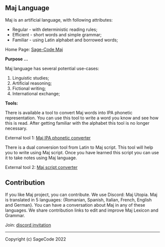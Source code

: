 ## Maj Language

Maj is an artificial language,  with following attributes:

* Regular - with deterministic reading rules;
* Efficient - short words and simple grammar;
* Familiar - using Latin alphabet and borrowed words;

Home Page: [Sage-Code Maj](https://sagecode.net/maj)

**Purpose ...**

Maj language has several potential use-cases:

1. Linguistic studies;
1. Artificial reasoning;
1. Fictional writing;
1. International exchange;

**Tools:** 

There is available a tool to convert Maj words into IPA phonetic representation. You can use this tool to write a word you know and see how this is read. After getting familiar with the alphabet this tool is no longer necessary.

External tool 1: [Maj IPA phonetic converter](https://lingojam.com/MajIPA)

There is a dual conversion tool from Latin to Maj script. This tool will help you to write using Maj script. Once you have learned this script you can use it to take notes using Maj language. 

External tool 2: [Maj script converter](https://lingojam.com/MajScript)


## Contribution

If you like Maj project, you can contribute. We use Discord: Maj Utopia. Maj is translated in 5 languages: {Romanian, Spanish, Italian, French, English and German}. You can have a conversation about Maj in any of these languages. We share contribution links to edit and improve Maj Lexicon and Grammar.

Join: [discord invitation](https://discord.gg/ZtusYjf)

---

Copyright (c) SageCode 2022 
